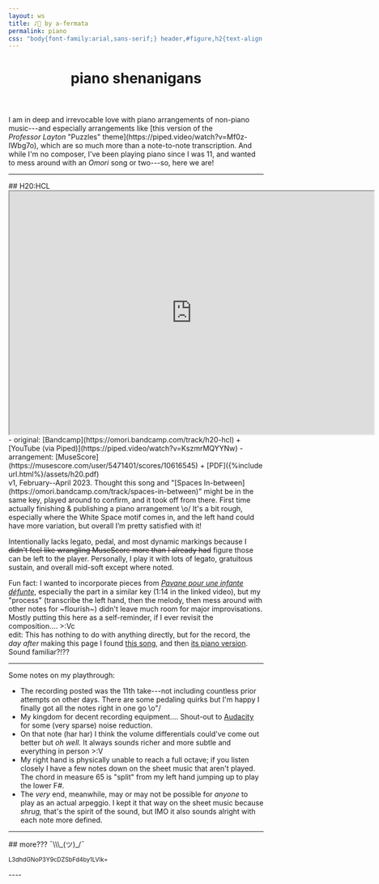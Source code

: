 ```yaml
---
layout: ws
title: ♪🎹 by a-fermata
permalink: piano
css: "body{font-family:arial,sans-serif;} header,#figure,h2{text-align:center} header{margin-bottom:1em;} h1{font-size:2em;} hr{background:#000; height:.15em; border:0; margin:1em 0;} main a{border:.1em solid #bfbfbf; text-decoration:none; padding:.15em .25em;} a:hover,a:focus,a:active{background:#000; color:#fff; border-color:#000;} .box a{border-color:#9f9f9f;} .box a:hover,.box a:focus,.box a:active{background:#fff; color:#000; border-color:#fff;} h2{font-size:1.5em;} section .box{margin-top:1em;} iframe{display:inline-block; margin:1em auto .25em; max-width:100%;} del{color:#bfbfbf;} .box hr{background:#fff;} footer{margin-top:1.5em;} #back:hover,#back:focus,#back:active{background:0;} /*temp*/ .wrap{max-width:40em;} section:last-child{text-align:center;} #figure{margin:.5em 0;} li{margin:.5em 0;} .box li{margin:.25em 0;} .box ul{margin-top:-.5em;} #hm{font-size:.85em; opacity:.05; margin-top:-2.5em; margin-bottom:1.5em;}"
---
```

<header>
	<!--<div id="figure">[insert art here]</div>-->
	<h1>piano shenanigans</h1>
</header>

<main>
<div class="box" markdown="1">
I am in deep and irrevocable love with piano arrangements of non-piano music---and especially arrangements like [this version of the <i>Professor&nbsp;Layton</i> "Puzzles" theme](https://piped.video/watch?v=Mf0z-IWbg7o), which are so much more than a note-to-note transcription. And while I'm no composer, I've been playing piano since I was 11, and wanted to mess around with an <i class="omo">Omori</i> song or two---so, here we are!
</div>

<hr>

<section markdown="1">
## H20:HCL
<iframe width="720" height="480" src="https://www.youtube-nocookie.com/embed/OyJnzuigL_M?modestbranding=1&amp;rel=0"></iframe>
- original: [Bandcamp](https://omori.bandcamp.com/track/h20-hcl) + [YouTube (via Piped)](https://piped.video/watch?v=KszmrMQYYNw)
- arrangement: [MuseScore](https://musescore.com/user/5471401/scores/10616545) + [PDF]({%include url.html%}/assets/h20.pdf)

<div class="box" markdown="1">
v1, February--April 2023. Thought this song and "[Spaces In-between](https://omori.bandcamp.com/track/spaces-in-between)" might be in the same key, played around to confirm, and it took off from there. First time actually finishing & publishing a piano arrangement \o/ It's a bit rough, especially where the White&nbsp;Space motif comes in, and the left hand could have more variation, but overall I’m pretty satisfied with it!

Intentionally lacks legato, pedal, and most dynamic markings because I ~~didn't feel like wrangling MuseScore more than I already had~~ figure those can be left to the player. Personally, I play it with lots of legato, gratuitous sustain, and overall mid-soft except where noted.

Fun fact: I wanted to incorporate pieces from <i>[Pavane pour une infante défunte](https://piped.video/watch?v=phGnV7BBxxQ)</i>, especially the part in a similar key (1:14 in the linked video), but my "process" (transcribe the left&nbsp;hand, then the melody, then mess around with other notes for ~flourish~) didn't leave much room for major improvisations. Mostly putting this here as a self-reminder, if I ever revisit the composition.... >:Vc  
edit: This has nothing to do with anything directly, but for the record, the *day after* making this page I found [this song](https://piped.video/watch?v=Ec5NB25XB6E&list=PLjvay0GNhW9Zf5OeEEI6VoFSYgoK3N_7c&index=6), and then [its piano version](https://rubymydear.bandcamp.com/track/charade-piano-version). Sound familiar?!??

----

Some notes on my playthrough:
- The recording posted was the 11th take---not including countless prior attempts on other days. There are some pedaling quirks but I'm happy I finally got all the notes right in one go \o\"/
- My kingdom for decent recording equipment.... Shout-out to [Audacity](https://www.audacityteam.org/) for some (very sparse) noise reduction.
- On that note (har har) I think the volume differentials could've come out better but *oh&nbsp;well.* It always sounds richer and more subtle and everything in person >:V
- My right hand is physically unable to reach a full octave; if you listen closely I have a few notes down on the sheet music that aren't played. The chord in measure&nbsp;65 is "split" from my left hand jumping up to play the lower F#.
- The *very* end, meanwhile, may or may not be possible for *anyone* to play as an actual arpeggio. I kept it that way on the sheet music because *shrug,* that's the spirit of the sound, but IMO it also sounds alright with each note more defined.
</div>
</section>
<hr>
<section markdown="1">
## more???
<span style="display:inline-block;">¯\\\_(ツ)_/¯</span>
<p id="hm"><small>L3dhdGNoP3Y9cDZSbFd4by1LVlk=</small></p>
</section>
</main>
----